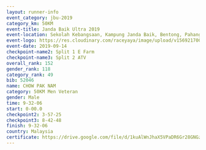 ```yaml
---
layout: runner-info 
event_category: jbu-2019 
category_km: 50KM 
event-title: Janda Baik Ultra 2019
event-location: Sekolah Kebangsaan, Kampung Janda Baik, Bentong, Pahang, Malaysia 
event-logo: https://res.cloudinary.com/raceyaya/image/upload/v1569217009/logo/janda-baik_vch1pc.jpg 
event-date: 2019-09-14 
checkpoint-name2: Split 1 E Farm 
checkpoint-name3: Split 2 ATV 
overall_rank: 152
gender_rank: 118
category_rank: 49
bib: 52046
name: CHOW PAK NAM
category: 50KM Men Veteran
gender: Male
time: 9-32-06
start: 0-00.0
checkpoint2: 3-57-25
checkpoint3: 8-42-48
finish: 9-32-06
country: Malaysia
certificate: https://drive.google.com/file/d/1kuAlWnJhaX5VPaDR6Gr28GNGznSMOkLJ/view?usp=sharing
---
```

